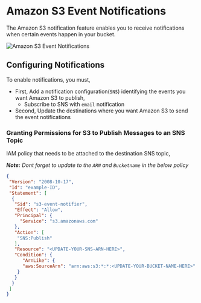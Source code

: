 # Amazon S3 Event Notifications
The Amazon S3 notification feature enables you to receive notifications when certain events happen in your bucket. 

![Amazon S3 Event Notifications](https://raw.githubusercontent.com/miztiik/AWS-Demos/master/How-To/setup-s3-event-sns-notification/images/AWS-S3-Events.png)

## Configuring Notifications
To enable notifications, you must,
- First, Add a notification configuration(`SNS`) identifying the events you want Amazon S3 to publish,
  - Subscribe to SNS with `email` notification
- Second, Update the destinations where you want Amazon S3 to send the event notifications

### Granting Permissions for S3 to Publish Messages to an SNS Topic
IAM policy that needs to be attached to the destination SNS topic,

_**Note:** Dont forget to update to the `ARN` and `Bucketname` in the below policy_
```json
{
 "Version": "2008-10-17",
 "Id": "example-ID",
 "Statement": [
  {
   "Sid": "s3-event-notifier",
   "Effect": "Allow",
   "Principal": {
     "Service": "s3.amazonaws.com"
   },
   "Action": [
    "SNS:Publish"
   ],
   "Resource": "<UPDATE-YOUR-SNS-ARN-HERE>",
   "Condition": {
      "ArnLike": {          
      "aws:SourceArn": "arn:aws:s3:*:*:<UPDATE-YOUR-BUCKET-NAME-HERE>"
    }
   }
  }
 ]
}
